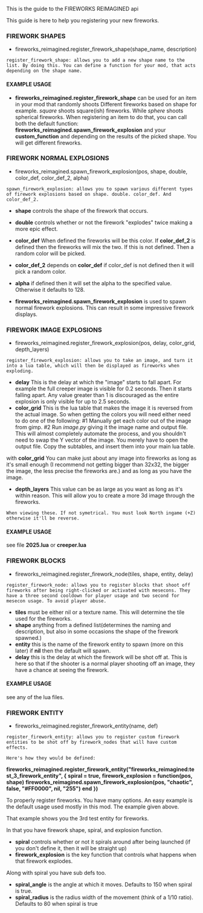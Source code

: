 This is the guide to the FIREWORKS REIMAGINED api

This guide is here to help you registering your new fireworks.

### FIREWORK SHAPES
* fireworks_reimagined.register_firework_shape(shape_name, description) 
```
register_firework_shape: allows you to add a new shape name to the list. By doing this. You can define a function for your mod, that acts depending on the shape name.
```

#### EXAMPLE USAGE
* **fireworks_reimagined.register_firework_shape** can be used for an item in your mod that randomly shoots Different fireworks based on shape for example. _square_ shoots square(ish) fireworks. While _sphere_ shoots spherical fireworks. When registering an item to do that, you can call both the default function: **fireworks_reimagined.spawn_firework_explosion** and your **custom_function** and depending on the results of the picked shape. You will get different fireworks.



### FIREWORK NORMAL EXPLOSIONS
* fireworks_reimagined.spawn_firework_explosion(pos, shape, double, color_def, color_def_2, alpha)
```
spawn_firework_explosion: allows you to spawn various different types of firework explosions based on shape. double. color_def. And color_def_2.
```

* **shape** controls the shape of the firework that occurs.
* **double** controls whether or not the firework "explodes" twice making a more epic effect.
* **color_def** When defined the fireworks will be this color. If **color_def_2** is defined then the fireworks will mix the two.
If this is not defined. Then a random color will be picked.
* **color_def_2** depends on **color_def** if color_def is not defined then it will pick a random color.
* **alpha** if defined then it will set the alpha to the specified value. Otherwise it defaults to 128.



* **fireworks_reimagined.spawn_firework_explosion** is used to spawn normal firework explosions. This can result in some impressive firework displays.



### FIREWORK IMAGE EXPLOSIONS
* fireworks_reimagined.register_firework_explosion(pos, delay, color_grid, depth_layers)
```
register_firework_explosion: allows you to take an image, and turn it into a lua table, which will then be displayed as fireworks when exploding.
```

* **delay** This is the delay at which the "image" starts to fall apart. For example the full creeper image is visible for 0.2 seconds. Then it starts falling apart.
Any value greater than 1 is discouraged as the entire explosion is only visible for up to 2.5 seconds.
* **color_grid** This is the lua table that makes the image it is reversed from the actual image. So when getting the colors you will need either need to do one of the following:
#1
Manually get each color out of the image from gimp.
#2
Run _image.py_ giving it the image name and output file. This will almost completely automate the process, and you shouldn't need to swap the Y vector of the image.
You merely have to open the output file. Copy the subtables, and insert them into your main lua table.

with **color_grid** You can make just about any image into fireworks as long as it's small enough (I recommend not getting bigger than 32x32, the bigger the image, the less precise the fireworks are.) and as long as you have the image.

* **depth_layers** This value can be as large as you want as long as it's within reason. This will allow you to create a more 3d image through the fireworks.

```
When viewing these. If not symetrical. You must look North ingame (+Z) otherwise it'll be reverse.
```

#### EXAMPLE USAGE
see file **2025.lua** or **creeper.lua**



### FIREWORK BLOCKS
* fireworks_reimagined.register_firework_node(tiles, shape, entity, delay)
```
register_firework_node: allows you to register blocks that shoot off fireworks after being right-clicked or activated with mesecons. They have a three second cooldown for player usage and two second for mesecon usage. To avoid player abuse.
```

* **tiles** must be either nil or a texture name. This will determine the tile used for the fireworks.
* **shape** anything from a defined list(determines the naming and description, but also in some occasions the shape of the firework spawned.)
* **entity** this is the name of the firework entity to spawn (more on this later) if **nil** then the default will spawn.
* **delay** this is the delay at which the firework will be shot off at. This is here so that if the shooter is a normal player shooting off an image, they have a chance at seeing the firework.

#### EXAMPLE USAGE
see any of the lua files.



### FIREWORK ENTITY
* fireworks_reimagined.register_firework_entity(name, def)
```
register_firework_entity: allows you to register custom firework entities to be shot off by firework_nodes that will have custom effects.
```

```
Here's how they would be defined:
```
**fireworks_reimagined.register_firework_entity("fireworks_reimagined:test_3_firework_entity", {**
   **spiral = true,**
   **firework_explosion = function(pos, shape)**
       **fireworks_reimagined.spawn_firework_explosion(pos, "chaotic", false, "#FF0000", nil, "255")**
   **end**
**})**

To properly register fireworks. You have many options. An easy example is the default usage used mostly in this mod. The example given above.

That example shows you the 3rd test entity for fireworks.

In that you have firework shape, spiral, and explosion function. 

* **spiral** controls whether or not it spirals around after being launched (if you don't define it, then it will be straight up)
* **firework_explosion** is the key function that controls what happens when that firework explodes.

Along with spiral you have sub defs too.

* **spiral_angle** is the angle at which it moves. Defaults to 150 when spiral is true.
* **spiral_radius** is the radius width of the movement (think of a 1/10 ratio). Defaults to 80 when spiral is true
